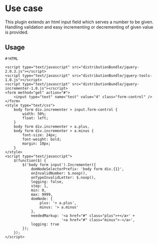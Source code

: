 <!-- region modline

vim: set tabstop=4 shiftwidth=4 expandtab:
vim: foldmethod=marker foldmarker=region,endregion:

endregion

region header

Copyright Torben Sickert 16.12.2012

License
   This library written by Torben Sickert stand under a creative commons
   naming 3.0 unported license.
   see http://creativecommons.org/licenses/by/3.0/deed.de

endregion -->

Use case<!--deDE:Einsatz--><!--frFR:Utilisier-->
================================================

This plugin extends an html input field which serves a number to be given.
Handling validation and easy incrementing or decrementing of given value is
provided.
<!--deDE:
    Diese Plugin erweitert an html input Formularfeld, dass eine Anzahl
    erwartet. Dieses Plugin übernimmt Validierung und einfaches Inkrementieren
    und Dekrementieren des Eingabefeldes.
-->
<!--frFR:
    Ce plugin étend le champ de formulaire de saisie html qu'un certain nombre
    attendu. Ce plugin reprend validation et incrémente simplement et diminuer
    le champ de saisie.
-->

Usage<!--deDE:Verwendung--><!--frFR:Demande-->
----------------------------------------------

<!--showExample-->

    #!HTML

    <script type="text/javascript" src="distributionBundle/jquery-2.0.3.js"></script>
    <script type="text/javascript" src="distributionBundle/jquery-tools-1.0.js"></script>
    <script type="text/javascript" src="distributionBundle/jquery-incrementer-1.0.js"></script>
    <form method="get" action="#">
        <input type="text" name="test" value="4" class="form-control" />
    </form>
    <style type="text/css">
        body form div.incrementer > input.form-control {
            width: 50%;
            float: left;
        }
        body form div.incrementer > a.plus,
        body form div.incrementer > a.minus {
            font-size: 24px;
            font-weight: bold;
            margin: 10px;
        }
    </style>
    <script type="text/javascript">
        $(function($) {
            $('body form input').Incrementer({
                domNodeSelectorPrefix: 'body form div.{1}',
                onInvalidNumber: $.noop(),
                onTypeInvalidLetter: $.noop(),
                logging: false,
                step: 1,
                min: 0,
                max: 9999,
                domNode: {
                    plus: '> a.plus',
                    minus: '> a.minus'
                },
                neededMarkup: '<a href="#" class="plus">+</a>' +
                              '<a href="#" class="minus">-</a>',
                logging: true
            });
        });
    </script>
